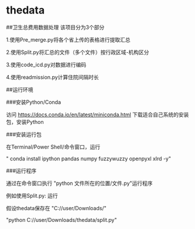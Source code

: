 ﻿# thedata
##卫生总费用数据处理
该项目分为3个部分

1.使用Pre_merge.py将各个省上传的表格进行提取汇总

2.使用Split.py将汇总的文件（多个文件）按行政区域-机构区分

3.使用code_icd.py对数据进行编码

4.使用readmission.py计算住院间隔时长

##运行环境

###安装Python/Conda

访问 https://docs.conda.io/en/latest/miniconda.html 下载适合自己系统的安装包，安装Python

###安装运行包

在Terminal/Power Shell/命令窗口，运行

 " conda install ipython pandas numpy fuzzywuzzy openpyxl xlrd -y"
 
###运行程序

通过在命令窗口执行 "python 文件所在的位置/文件.py"运行程序

例如使用Split.py: 运行

假设thedata保存在 "C://user/Downloads/"

"python C://user/Downloads/thedata/split.py"
